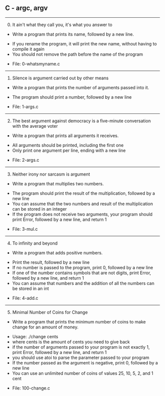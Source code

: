 ## C - argc, argv

---

0. It ain't what they call you, it's what you answer to

- Write a program that prints its name, followed by a new line.

* If you rename the program, it will print the new name, without having to compile it again
* You should not remove the path before the name of the program

- File: 0-whatsmyname.c

---

1. Silence is argument carried out by other means

- Write a program that prints the number of arguments passed into it.

* The program should print a number, followed by a new line

- File: 1-args.c

---

2. The best argument against democracy is a five-minute conversation with the average voter

- Write a program that prints all arguments it receives.

* All arguments should be printed, including the first one
* Only print one argument per line, ending with a new line

- File: 2-args.c

---

3. Neither irony nor sarcasm is argument

- Write a program that multiplies two numbers.

* The program should print the result of the multiplication, followed by a new line
* You can assume that the two numbers and result of the multiplication can be stored in an integer
* If the program does not receive two arguments, your program should print Error, followed by a new line, and return 1

- File: 3-mul.c

---

4. To infinity and beyond

- Write a program that adds positive numbers.

* Print the result, followed by a new line
* If no number is passed to the program, print 0, followed by a new line
* If one of the number contains symbols that are not digits, print Error, followed by a new line, and return 1
* You can assume that numbers and the addition of all the numbers can be stored in an int

- File: 4-add.c

---

5. Minimal Number of Coins for Change

- Write a program that prints the minimum number of coins to make change for an amount of money.

* Usage: ./change cents
* where cents is the amount of cents you need to give back
* if the number of arguments passed to your program is not exactly 1, print Error, followed by a new line, and return 1
* you should use atoi to parse the parameter passed to your program
* If the number passed as the argument is negative, print 0, followed by a new line
* You can use an unlimited number of coins of values 25, 10, 5, 2, and 1 cent

- File: 100-change.c
